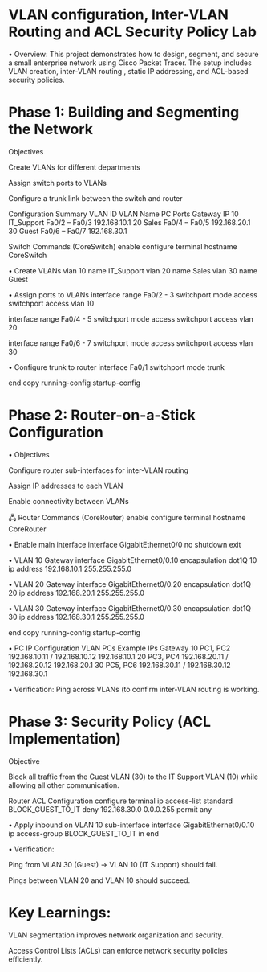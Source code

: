 # VLAN configuration, Inter-VLAN Routing and ACL Security Policy Lab

• Overview:
  This project demonstrates how to design, segment, and secure a small enterprise network using Cisco Packet Tracer.
  The setup includes VLAN creation, inter-VLAN routing , static IP addressing, and ACL-based security policies.

# Phase 1: Building and Segmenting the Network
  
  Objectives
  
  Create VLANs for different departments
  
  Assign switch ports to VLANs
  
  Configure a trunk link between the switch and router
  
  Configuration Summary
  VLAN ID	VLAN Name	PC Ports	Gateway IP
  10	IT_Support	Fa0/2 – Fa0/3	192.168.10.1
  20	Sales	Fa0/4 – Fa0/5	192.168.20.1
  30	Guest	Fa0/6 – Fa0/7	192.168.30.1
  
  Switch Commands (CoreSwitch)
  enable
  configure terminal
  hostname CoreSwitch
  
  • Create VLANs
  vlan 10
   name IT_Support
  vlan 20
   name Sales
  vlan 30
   name Guest
  
  • Assign ports to VLANs
  interface range Fa0/2 - 3
   switchport mode access
   switchport access vlan 10
  
  interface range Fa0/4 - 5
   switchport mode access
   switchport access vlan 20
  
  interface range Fa0/6 - 7
   switchport mode access
   switchport access vlan 30
  
  • Configure trunk to router
  interface Fa0/1
   switchport mode trunk
  
  end
  copy running-config startup-config

# Phase 2: Router-on-a-Stick Configuration
  
  • Objectives
  
  Configure router sub-interfaces for inter-VLAN routing
  
  Assign IP addresses to each VLAN
  
  Enable connectivity between VLANs
  
  🖧 Router Commands (CoreRouter)
  enable
  configure terminal
  hostname CoreRouter
  
  • Enable main interface
  interface GigabitEthernet0/0
   no shutdown
  exit
  
  • VLAN 10 Gateway
    interface GigabitEthernet0/0.10
     encapsulation dot1Q 10
     ip address 192.168.10.1 255.255.255.0
    
  • VLAN 20 Gateway
    interface GigabitEthernet0/0.20
     encapsulation dot1Q 20
     ip address 192.168.20.1 255.255.255.0
  
  • VLAN 30 Gateway
    interface GigabitEthernet0/0.30
     encapsulation dot1Q 30
     ip address 192.168.30.1 255.255.255.0
  
  end
  copy running-config startup-config

• PC IP Configuration
  VLAN	PCs	Example IPs	Gateway
  10	PC1, PC2	192.168.10.11 / 192.168.10.12	192.168.10.1
  20	PC3, PC4	192.168.20.11 / 192.168.20.12	192.168.20.1
  30	PC5, PC6	192.168.30.11 / 192.168.30.12	192.168.30.1

• Verification:
  Ping across VLANs (to confirm inter-VLAN routing is working.

# Phase 3: Security Policy (ACL Implementation)
  Objective
  
  Block all traffic from the Guest VLAN (30) to the IT Support VLAN (10) while allowing all other communication.
  
  Router ACL Configuration
  configure terminal
  ip access-list standard BLOCK_GUEST_TO_IT
   deny 192.168.30.0 0.0.0.255
   permit any
  
  • Apply inbound on VLAN 10 sub-interface
  interface GigabitEthernet0/0.10
   ip access-group BLOCK_GUEST_TO_IT in
  end
  
  
  • Verification:
  
  Ping from VLAN 30 (Guest) → VLAN 10 (IT Support) should fail.
  
  Pings between VLAN 20 and VLAN 10 should succeed.
  
 # Key Learnings:
  
  VLAN segmentation improves network organization and security.
  
  Access Control Lists (ACLs) can enforce network security policies efficiently.
  
